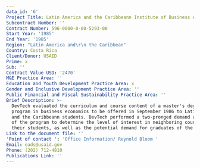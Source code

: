 ```yaml
---
data_id: '6'
Project Title: Latin America and the Caribbeann Institute of Business Administration (INCAE)
Subcontract Number: ''
Contract Number: 596-0000-0-00-5293-00
Start Year: '1985'
End Year: '1985'
Region: "Latin America and\r\n the Caribbean"
Country: Costa Rica
Client/Donor: USAID
Prime: x
Sub: ''
Contract Value USD: '2470'
M&E Practice Area: ''
Education and Youth Development Practice Area: x
Gender and Inclusive Development Practice Area: ''
Public Financial and Fiscal Sustainability Practice Area: ''
Brief Description: >-
  DevTech evaluated the curriculum and course content of a master's degree
  program in business economics to be offered in September 1986 to Latin America
  and the Caribbeann students. DevTech performed a two-pronged demand analysis
  of the program to determine the level of interest in neighboring countries and
  their students, as well as the potential demand for graduates of the program.
Link to the document file: ''
'Point of contact ': 'Office Information/ Reynold Bloom '
Email: eads@usaid.gov
Phone: (202) 712-4810
Publications Link: ''
---
```

